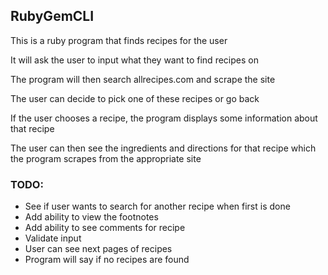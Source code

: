 ## RubyGemCLI

<p>This is a ruby program that finds recipes for the user</p>
<p>It will ask the user to input what they want to find recipes on</p>
<p>The program will then search allrecipes.com and scrape the site</p>
<p>The user can decide to pick one of these recipes or go back</p>
<p>If the user chooses a recipe, the program displays some information about that recipe</p>
<p>The user can then see the ingredients and directions for that recipe which the program scrapes from the appropriate site</p>

### TODO:
- See if user wants to search for another recipe when first is done
- Add ability to view the footnotes
- Add ability to see comments for recipe
- Validate input
- User can see next pages of recipes
- Program will say if no recipes are found